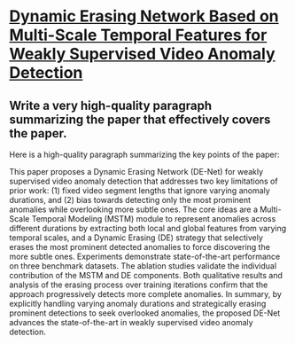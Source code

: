 # [Dynamic Erasing Network Based on Multi-Scale Temporal Features for   Weakly Supervised Video Anomaly Detection](https://arxiv.org/abs/2312.01764)

## Write a very high-quality paragraph summarizing the paper that effectively covers the paper.

 Here is a high-quality paragraph summarizing the key points of the paper:

This paper proposes a Dynamic Erasing Network (DE-Net) for weakly supervised video anomaly detection that addresses two key limitations of prior work: (1) fixed video segment lengths that ignore varying anomaly durations, and (2) bias towards detecting only the most prominent anomalies while overlooking more subtle ones. The core ideas are a Multi-Scale Temporal Modeling (MSTM) module to represent anomalies across different durations by extracting both local and global features from varying temporal scales, and a Dynamic Erasing (DE) strategy that selectively erases the most prominent detected anomalies to force discovering the more subtle ones. Experiments demonstrate state-of-the-art performance on three benchmark datasets. The ablation studies validate the individual contribution of the MSTM and DE components. Both qualitative results and analysis of the erasing process over training iterations confirm that the approach progressively detects more complete anomalies. In summary, by explicitly handling varying anomaly durations and strategically erasing prominent detections to seek overlooked anomalies, the proposed DE-Net advances the state-of-the-art in weakly supervised video anomaly detection.

